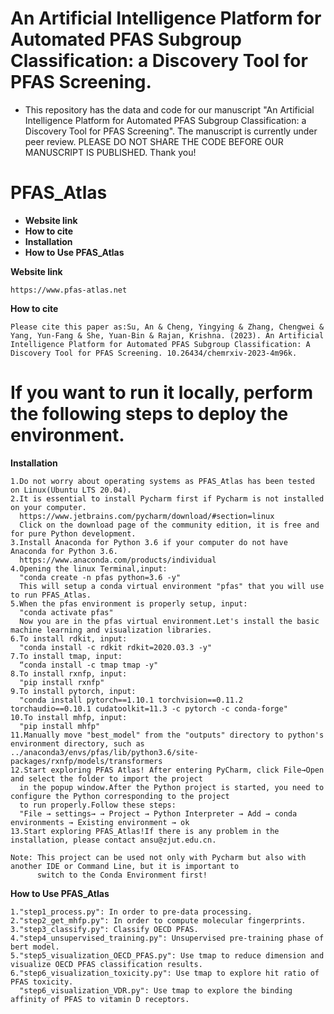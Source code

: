 
 # An Artificial Intelligence Platform for Automated PFAS Subgroup Classification: a Discovery Tool for PFAS Screening.
 * This repository has the data and code for our manuscript "An Artificial Intelligence Platform for Automated PFAS Subgroup Classification: a Discovery Tool for PFAS Screening". The manuscript is currently under peer review. PLEASE DO NOT SHARE THE CODE BEFORE OUR MANUSCRIPT IS PUBLISHED. Thank you!


 
# PFAS_Atlas

   - **Website link**
   - **How to cite**
   - **Installation**
   - **How to Use PFAS_Atlas**

**Website link**
     
    https://www.pfas-atlas.net

**How to cite**

    Please cite this paper as:Su, An & Cheng, Yingying & Zhang, Chengwei & Yang, Yun-Fang & She, Yuan-Bin & Rajan, Krishna. (2023). An Artificial Intelligence Platform for Automated PFAS Subgroup Classification: A Discovery Tool for PFAS Screening. 10.26434/chemrxiv-2023-4m96k. 



# If you want to run it locally, perform the following steps to deploy the environment.

**Installation**
    
    1.Do not worry about operating systems as PFAS_Atlas has been tested on Linux(Ubuntu LTS 20.04).
    2.It is essential to install Pycharm first if Pycharm is not installed on your computer.
      https://www.jetbrains.com/pycharm/download/#section=linux
      Click on the download page of the community edition, it is free and for pure Python development.
    3.Install Anaconda for Python 3.6 if your computer do not have Anaconda for Python 3.6.
      https://www.anaconda.com/products/individual
    4.Opening the linux Terminal,input:
      "conda create -n pfas python=3.6 -y"
      This will setup a conda virtual environment "pfas" that you will use to run PFAS_Atlas.
    5.When the pfas environment is properly setup, input:
      "conda activate pfas"
      Now you are in the pfas virtual environment.Let's install the basic machine learning and visualization libraries.
    6.To install rdkit, input:
      "conda install -c rdkit rdkit=2020.03.3 -y"
    7.To install tmap, input:
      “conda install -c tmap tmap -y"
    8.To install rxnfp, input:
      "pip install rxnfp"
    9.To install pytorch, input:
      "conda install pytorch==1.10.1 torchvision==0.11.2 torchaudio==0.10.1 cudatoolkit=11.3 -c pytorch -c conda-forge"
    10.To install mhfp, input:
      "pip install mhfp"
    11.Manually move "best_model" from the "outputs" directory to python's environment directory, such as ../anaconda3/envs/pfas/lib/python3.6/site-packages/rxnfp/models/transformers
    12.Start exploring PFAS Atlas! After entering PyCharm, click File→Open and select the folder to import the project 
      in the popup window.After the Python project is started, you need to configure the Python corresponding to the project
      to run properly.Follow these steps:
      "File → settings→ → Project → Python Interpreter → Add → conda environments → Existing environment → ok
    13.Start exploring PFAS_Atlas!If there is any problem in the installation, please contact ansu@zjut.edu.cn. 
     
    Note: This project can be used not only with Pycharm but also with another IDE or Command Line, but it is important to 
          switch to the Conda Environment first!

  
**How to Use PFAS_Atlas**
    
    1."step1_process.py": In order to pre-data processing.
    2."step2_get_mhfp.py": In order to compute molecular fingerprints.
    3."step3_classify.py": Classify OECD PFAS.
    4."step4_unsupervised_training.py": Unsupervised pre-training phase of bert model.
    5."step5_visualization_OECD_PFAS.py": Use tmap to reduce dimension and visualize OECD PFAS classification results.
    6."step6_visualization_toxicity.py": Use tmap to explore hit ratio of PFAS toxicity.
      "step6_visualization_VDR.py": Use tmap to explore the binding affinity of PFAS to vitamin D receptors.
 
